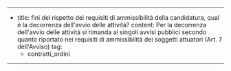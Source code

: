 ---
  - title: fini del rispetto dei requisiti di ammissibilità della candidatura, qual è la decorrenza dell'avvio delle attività?
    content: Per la decorrenza dell'avvio delle attività si rimanda ai singoli avvisi pubblici secondo quanto riportato  nei requisiti di ammissibilità dei soggetti attuatori  (Art. 7 dell'Avviso)
    tag:
      - contratti_ordini 
---